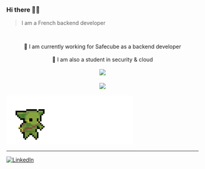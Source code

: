 ### Hi there 🤙🏽
> I am a French backend developer

<br>

<div align="center">


 🔭 I am currently working for Safecube as a backend developer
  </br>
  </br>
 🌱 I am also a student in security & cloud
  <br>
  </br>
  <img src="https://github-readme-stats.vercel.app/api?username=HorebParraud&count_private=true&show_icons=true&title_color=ff7372&icon_color=6cffd0&text_color=dbdbdb&bg_color=252334&hide_border=TRUE" />
  </br>
  </br>
  <img src="https://github-readme-streak-stats.herokuapp.com?user=HorebParraud&theme=nightowl&hide_border=true&background=252334&dates=6CFFD0&ring=FF7372&fire=FF7372&stroke=DBDBDB&currStreakLabel=DBDBDB&currStreakNum=DBDBDB&sideNums=DBDBDB&sideLabels=DBDBDB)](https://git.io/streak-stats" />

</div>

![gif][gif_path]

---

[![LinkedIn][linkedin-shield]][linkedin-url]

<!-- VARIABLES SECTION -->

[linkedin-shield]: https://img.shields.io/badge/-LinkedIn-black.svg?style=for-the-badge&logo=linkedin&colorB=555
[linkedin-url]: https://www.linkedin.com/in/horeb-parraud/

[gif_path]: ./dropped_orb_transparent.gif

<!-- SAVE SECTION

![Horeb's GitHub stats][card]
[![GitHub Streak](https://github-readme-streak-stats.herokuapp.com?user=HorebParraud&theme=nightowl&hide_border=true&background=252334&dates=6CFFD0&ring=FF7372&fire=FF7372&stroke=DBDBDB&currStreakLabel=DBDBDB&currStreakNum=DBDBDB&sideNums=DBDBDB&sideLabels=DBDBDB)](https://git.io/streak-stats)
<br>

[foregroundColor]: #0f0d19
[backgroundColor]: #252334
[selectionColor]: #15141d
[borderColor]: #0f0f0f
[red]: #ff7372
[green]: #a7ff70
[yellow]: #ffe875
[blue]: #8de6ff
[cyan]: #6cffd0
[white]: #dbdbdb

[card]: https://github-readme-stats.vercel.app/api?username=HorebParraud&count_private=true&hide=contribs,prs,issues&show_icons=true&title_color=ff7372&icon_color=6cffd0&text_color=dbdbdb&bg_color=252334&hide_border=TRUE

-->





